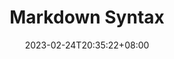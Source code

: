 ---
title: Markdown Syntax
date: 2023-02-24T20:35:22+08:00
description: These articles show basic and extended Markdown syntax and format in FixIt theme.
keywords:
  - Hugo
  - FixIt
  - Content
  - Markdown
---